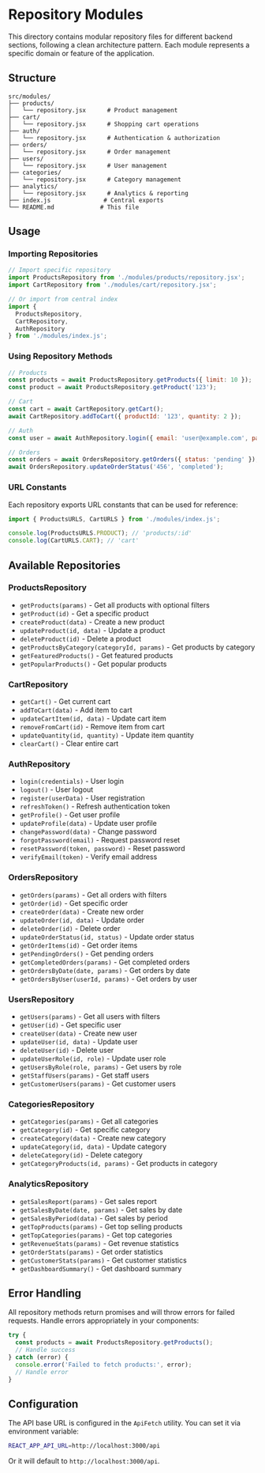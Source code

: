 # Repository Modules

This directory contains modular repository files for different backend sections, following a clean architecture pattern. Each module represents a specific domain or feature of the application.

## Structure

```
src/modules/
├── products/
│   └── repository.jsx      # Product management
├── cart/
│   └── repository.jsx      # Shopping cart operations
├── auth/
│   └── repository.jsx      # Authentication & authorization
├── orders/
│   └── repository.jsx      # Order management
├── users/
│   └── repository.jsx      # User management
├── categories/
│   └── repository.jsx      # Category management
├── analytics/
│   └── repository.jsx      # Analytics & reporting
├── index.js               # Central exports
└── README.md             # This file
```

## Usage

### Importing Repositories

```javascript
// Import specific repository
import ProductsRepository from './modules/products/repository.jsx';
import CartRepository from './modules/cart/repository.jsx';

// Or import from central index
import { 
  ProductsRepository, 
  CartRepository, 
  AuthRepository 
} from './modules/index.js';
```

### Using Repository Methods

```javascript
// Products
const products = await ProductsRepository.getProducts({ limit: 10 });
const product = await ProductsRepository.getProduct('123');

// Cart
const cart = await CartRepository.getCart();
await CartRepository.addToCart({ productId: '123', quantity: 2 });

// Auth
const user = await AuthRepository.login({ email: 'user@example.com', password: 'password' });

// Orders
const orders = await OrdersRepository.getOrders({ status: 'pending' });
await OrdersRepository.updateOrderStatus('456', 'completed');
```

### URL Constants

Each repository exports URL constants that can be used for reference:

```javascript
import { ProductsURLS, CartURLS } from './modules/index.js';

console.log(ProductsURLS.PRODUCT); // 'products/:id'
console.log(CartURLS.CART); // 'cart'
```

## Available Repositories

### ProductsRepository
- `getProducts(params)` - Get all products with optional filters
- `getProduct(id)` - Get a specific product
- `createProduct(data)` - Create a new product
- `updateProduct(id, data)` - Update a product
- `deleteProduct(id)` - Delete a product
- `getProductsByCategory(categoryId, params)` - Get products by category
- `getFeaturedProducts()` - Get featured products
- `getPopularProducts()` - Get popular products

### CartRepository
- `getCart()` - Get current cart
- `addToCart(data)` - Add item to cart
- `updateCartItem(id, data)` - Update cart item
- `removeFromCart(id)` - Remove item from cart
- `updateQuantity(id, quantity)` - Update item quantity
- `clearCart()` - Clear entire cart

### AuthRepository
- `login(credentials)` - User login
- `logout()` - User logout
- `register(userData)` - User registration
- `refreshToken()` - Refresh authentication token
- `getProfile()` - Get user profile
- `updateProfile(data)` - Update user profile
- `changePassword(data)` - Change password
- `forgotPassword(email)` - Request password reset
- `resetPassword(token, password)` - Reset password
- `verifyEmail(token)` - Verify email address

### OrdersRepository
- `getOrders(params)` - Get all orders with filters
- `getOrder(id)` - Get specific order
- `createOrder(data)` - Create new order
- `updateOrder(id, data)` - Update order
- `deleteOrder(id)` - Delete order
- `updateOrderStatus(id, status)` - Update order status
- `getOrderItems(id)` - Get order items
- `getPendingOrders()` - Get pending orders
- `getCompletedOrders(params)` - Get completed orders
- `getOrdersByDate(date, params)` - Get orders by date
- `getOrdersByUser(userId, params)` - Get orders by user

### UsersRepository
- `getUsers(params)` - Get all users with filters
- `getUser(id)` - Get specific user
- `createUser(data)` - Create new user
- `updateUser(id, data)` - Update user
- `deleteUser(id)` - Delete user
- `updateUserRole(id, role)` - Update user role
- `getUsersByRole(role, params)` - Get users by role
- `getStaffUsers(params)` - Get staff users
- `getCustomerUsers(params)` - Get customer users

### CategoriesRepository
- `getCategories(params)` - Get all categories
- `getCategory(id)` - Get specific category
- `createCategory(data)` - Create new category
- `updateCategory(id, data)` - Update category
- `deleteCategory(id)` - Delete category
- `getCategoryProducts(id, params)` - Get products in category

### AnalyticsRepository
- `getSalesReport(params)` - Get sales report
- `getSalesByDate(date, params)` - Get sales by date
- `getSalesByPeriod(data)` - Get sales by period
- `getTopProducts(params)` - Get top selling products
- `getTopCategories(params)` - Get top categories
- `getRevenueStats(params)` - Get revenue statistics
- `getOrderStats(params)` - Get order statistics
- `getCustomerStats(params)` - Get customer statistics
- `getDashboardSummary()` - Get dashboard summary

## Error Handling

All repository methods return promises and will throw errors for failed requests. Handle errors appropriately in your components:

```javascript
try {
  const products = await ProductsRepository.getProducts();
  // Handle success
} catch (error) {
  console.error('Failed to fetch products:', error);
  // Handle error
}
```

## Configuration

The API base URL is configured in the `ApiFetch` utility. You can set it via environment variable:

```bash
REACT_APP_API_URL=http://localhost:3000/api
```

Or it will default to `http://localhost:3000/api`. 